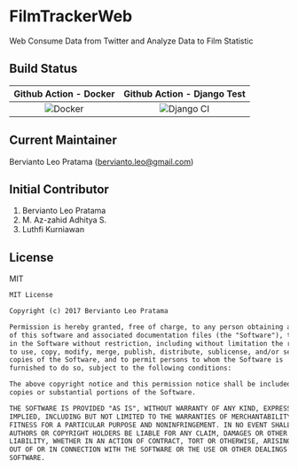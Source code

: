 # FilmTrackerWeb

Web Consume Data from Twitter and Analyze Data to Film Statistic

## Build Status

| Github Action - Docker | Github Action - Django Test |
|:----------------------:|:---------------------------:|
| ![Docker](https://github.com/berv-uni-project/FilmTrackerWeb/workflows/Docker/badge.svg) | ![Django CI](https://github.com/berv-uni-project/FilmTrackerWeb/workflows/Django%20CI/badge.svg) |

## Current Maintainer

Bervianto Leo Pratama (bervianto.leo@gmail.com)

## Initial Contributor

1. Bervianto Leo Pratama
2. M. Az-zahid Adhitya S.
3. Luthfi Kurniawan

## License

MIT

```Markdown
MIT License

Copyright (c) 2017 Bervianto Leo Pratama

Permission is hereby granted, free of charge, to any person obtaining a copy
of this software and associated documentation files (the "Software"), to deal
in the Software without restriction, including without limitation the rights
to use, copy, modify, merge, publish, distribute, sublicense, and/or sell
copies of the Software, and to permit persons to whom the Software is
furnished to do so, subject to the following conditions:

The above copyright notice and this permission notice shall be included in all
copies or substantial portions of the Software.

THE SOFTWARE IS PROVIDED "AS IS", WITHOUT WARRANTY OF ANY KIND, EXPRESS OR
IMPLIED, INCLUDING BUT NOT LIMITED TO THE WARRANTIES OF MERCHANTABILITY,
FITNESS FOR A PARTICULAR PURPOSE AND NONINFRINGEMENT. IN NO EVENT SHALL THE
AUTHORS OR COPYRIGHT HOLDERS BE LIABLE FOR ANY CLAIM, DAMAGES OR OTHER
LIABILITY, WHETHER IN AN ACTION OF CONTRACT, TORT OR OTHERWISE, ARISING FROM,
OUT OF OR IN CONNECTION WITH THE SOFTWARE OR THE USE OR OTHER DEALINGS IN THE
SOFTWARE.
```

